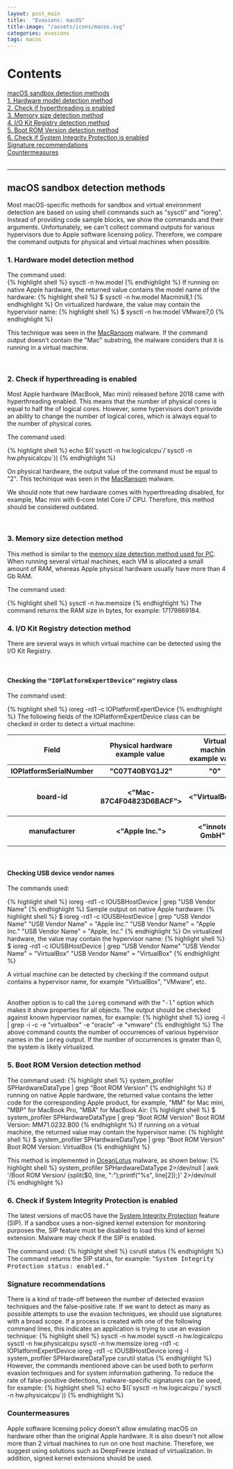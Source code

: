 ```yaml
---
layout: post_main
title:  "Evasions: macOS"
title-image: "/assets/icons/macos.svg"
categories: evasions 
tags: macos
---
```


<h1>Contents</h1>

[macOS sandbox detection methods](#macos-sandbox-methods)
<br />
  [1. Hardware model detection method](#hardware-model)
<br />
  [2. Check if hyperthreading is enabled](#hyperthreading-enabled)
<br />
  [3. Memory size detection method](#memory-size)
<br />
  [4. I/O Kit Registry detection method](#iokit-registry)
<br />
  [5. Boot ROM Version detection method](#boot-rom)
<br />
  [6. Check if System Integrity Protection is enabled](#sip)
<br />
  [Signature recommendations](#signature-recommendations)
<br />
  [Countermeasures](#countermeasures)
<br />
<br />

<hr class="space">

<h2><a class="a-dummy" name="macos-sandbox-methods">macOS sandbox detection methods</a></h2>
Most macOS-specific methods for sandbox and virtual environment detection are based on using shell commands such as 
"sysctl" and "ioreg".
Instead of providing code sample blocks, we show the commands and their arguments.
Unfortunately, we can't collect command outputs for various hypervisors due to Apple software licensing policy.
Therefore, we compare the command outputs for physical and virtual machines when possible.

<br />
<h3><a class="a-dummy" name="hardware-model">1. Hardware model detection method</a></h3>
The command used:
<br />
{% highlight shell %}
sysctl -n hw.model
{% endhighlight %}
If running on native Apple hardware, the returned value contains the model name of the hardware:
{% highlight shell %}
$ sysctl -n hw.model
Macmini8,1
{% endhighlight %}
On virtualized hardware, the value may contain the hypervisor name:
{% highlight shell %}
$ sysctl -n hw.model
VMware7,0
{% endhighlight %}
<p>This technique was seen in the <a href="https://macos.checkpoint.com/families/MacRansom/">MacRansom</a> malware.
If the command output doesn't contain the "Mac" substring, the malware considers that it is running in 
a virtual machine.</p>
<br />

<h3><a class="a-dummy" name="hyperthreading-enabled">2. Check if hyperthreading is enabled</a></h3>
Most Apple hardware (MacBook, Mac mini) released before 2018 came with hyperthreading enabled. 
This means that the number of physical cores is equal to half the of logical cores.
However, some hypervisors don't provide an ability to change the number of logical cores, which is always
equal to the number of physical cores.
<p>The command used:</p>
{% highlight shell %}
echo $((`sysctl -n hw.logicalcpu`/`sysctl -n hw.physicalcpu`))
{% endhighlight %}
<p>On physical hardware, the output value of the command must be equal to "2".
This techinique was seen in the <a href="https://macos.checkpoint.com/families/MacRansom/">MacRansom</a> malware.</p>
<p>We should note that new hardware comes with hyperthreading disabled, for example, Mac mini with 6‑core Intel 
Core i7 CPU. Therefore, this method should be considered outdated.</p>
<br />


<h3><a class="a-dummy" name="memory-size">3. Memory size detection method</a></h3>
This method is similar to the <a href="/techniques/generic-os-queries.html#check-if-total-ram-is-low">
memory size detection method used for PC</a>. 
When running several virtual machines, each VM is allocated a small amount of RAM,
whereas Apple physical hardware usually have more than 4 Gb RAM.
<p>The command used:</p>
{% highlight shell %}
sysctl -n hw.memsize
{% endhighlight %}
The command returns the RAM size in bytes, for example: 17179869184.
<br />


<h3><a class="a-dummy" name="iokit-registry">4. I/O Kit Registry detection method</a></h3>
<p>There are several ways in which virtual machine can be detected using the I/O Kit Registry.</p>
<br/>

<h4>Checking the <tt>"IOPlatformExpertDevice"</tt> registry class</h4>
<p>The command used:</p>
{% highlight shell %}
ioreg -rd1 -c IOPlatformExpertDevice
{% endhighlight %}
The following fields of the IOPlatformExpertDevice class can be checked in order to detect a virtual machine:
<br />

<table style="width:100%">
  <tr>
  	<th style="text-align:center">Field</th>
  	<th style="text-align:center">Physical hardware example value&nbsp;</th>
  	<th style="text-align:center">Virtual machine example value&nbsp;</th>
  	<th style="text-align:center">VM detection rule&nbsp;</th>
  </tr>
  <tr>
  	<th style="text-align:center">IOPlatformSerialNumber</th>
  	<th style="text-align:center">"C07T40BYG1J2"</th>
  	<th style="text-align:center">"0"</th>
  	<th style="text-align:center">Equal to "0"</th>
  </tr>
  <tr>
  	<th style="text-align:center">board-id</th>
  	<th style="text-align:center">&lt;"Mac-87C4F04823D6BACF"&gt;</th>
  	<th style="text-align:center">&lt;"VirtualBox"&gt;</th>
  	<th style="text-align:center">Contains "VirtualBox", "VMware", etc.</th>
  </tr>
  <tr>
  	<th style="text-align:center">manufacturer</th>
  	<th style="text-align:center">&lt;"Apple Inc."&gt;</th>
  	<th style="text-align:center">&lt;"innotek GmbH"&gt;</th>
  	<th style="text-align:center">Doesn't contain "Apple"</th>
  </tr>
</table>
<br />

<h4><b>Checking USB device vendor names</b></h4>
<p>The commands used:</p>
{% highlight shell %}
ioreg -rd1 -c IOUSBHostDevice | grep "USB Vendor Name"
{% endhighlight %}
Sample output on native Apple hardware:
{% highlight shell %}
$ ioreg -rd1 -c IOUSBHostDevice | grep "USB Vendor Name"
    "USB Vendor Name" = "Apple Inc."
    "USB Vendor Name" = "Apple Inc."
    "USB Vendor Name" = "Apple, Inc."
{% endhighlight %}
On virtualized hardware, the value may contain the hypervisor name:
{% highlight shell %}
$ ioreg -rd1 -c IOUSBHostDevice | grep "USB Vendor Name"
    "USB Vendor Name" = "VirtualBox"
    "USB Vendor Name" = "VirtualBox"
{% endhighlight %}
<p>A virtual machine can be detected by checking if the command output contains a hypervisor name, for example "VirtualBox",
"VMware", etc.</p>
<br />
Another option is to call the <tt>ioreg</tt> command with the "<tt>-l</tt>" option which makes it show properties for all objects.
The output should be checked against known hypervisor names, for example:
{% highlight shell %}
ioreg -l | grep -i -c -e "virtualbox" -e "oracle" -e "vmware"
{% endhighlight %}
The above command counts the number of occurrences of various hypervisor names in the <tt>ioreg</tt> output.
If the number of occurrences is greater than 0, the system is likely virtualized.

<br />
<h3><a class="a-dummy" name="boot-rom">5. Boot ROM Version detection method</a></h3>
The command used:
{% highlight shell %}
system_profiler SPHardwareDataType | grep "Boot ROM Version"
{% endhighlight %}
If running on native Apple hardware, the returned value contains the letter code for the corresponding Apple product,
for example, "MM" for Mac mini, "MBP" for MacBook Pro, "MBA" for MacBook Air: 
{% highlight shell %}
$ system_profiler SPHardwareDataType | grep "Boot ROM Version"
        Boot ROM Version: MM71.0232.B00
{% endhighlight %}
If running on a virtual machine, the returned value may contain the hypervisor name:
{% highlight shell %}
$ system_profiler SPHardwareDataType | grep "Boot ROM Version"
        Boot ROM Version: VirtualBox
{% endhighlight %}

This method is implemented in <a href="https://macos.checkpoint.com/families/OceanLotus/">OceanLotus</a> malware, as shown below: 
{% highlight shell %}
system_profiler SPHardwareDataType 2>/dev/null | awk '/Boot ROM Version/ {split($0, line, ":");printf("%s", line[2]);}' 2>/dev/null
{% endhighlight %}
<br />

<h3><a class="a-dummy" name="sip">6. Check if System Integrity Protection is enabled</a></h3>
<p>The latest versions of macOS have the <a href="https://en.wikipedia.org/wiki/System_Integrity_Protection">System Integrity Protection</a> feature (SIP).
If a sandbox uses a non-signed kernel extension for monitoring purposes the, SIP feature must be disabled to load this kind of kernel extension.
Malware may check if the SIP is enabled.</p>
The command used:
{% highlight shell %}
csrutil status
{% endhighlight %}
The command returns the SIP status, for example: "<tt>System Integrity Protection status: enabled.</tt>"
<br />

<h3><a class="a-dummy" name="signature-recommendations">Signature recommendations</a></h3>
There is a kind of trade-off between the number of detected evasion techniques and the false-positive rate.
If we want to detect as many as possible attempts to use the evasion techniques, we should use signatures with a broad scope.
If a process is created with one of the following command lines, this indicates an application is trying to use an evasion technique:
{% highlight shell %}
sysctl -n hw.model
sysctl -n hw.logicalcpu
sysctl -n hw.physicalcpu
sysctl -n hw.memsize
ioreg -rd1 -c IOPlatformExpertDevice
ioreg -rd1 -c IOUSBHostDevice
ioreg -l
system_profiler SPHardwareDataType
csrutil status
{% endhighlight %}
However, the commands mentioned above can be used both to perform evasion techniques and for system information gathering.
To reduce the rate of false-positive detections, malware-specific signatures can be used, for example:
{% highlight shell %}
echo $((`sysctl -n hw.logicalcpu`/`sysctl -n hw.physicalcpu`))
{% endhighlight %}
<br />

<h3><a class="a-dummy" name="countermeasures">Countermeasures</a></h3>
Apple software licensing policy doesn't allow emulating macOS on hardware other than the original Apple hardware. 
It is also doesn't not allow more than 2 virtual machines to run on one host machine.
Therefore, we suggest using solutions such as DeepFreeze instead of virtualization. In addition, signed kernel extensions should be used.